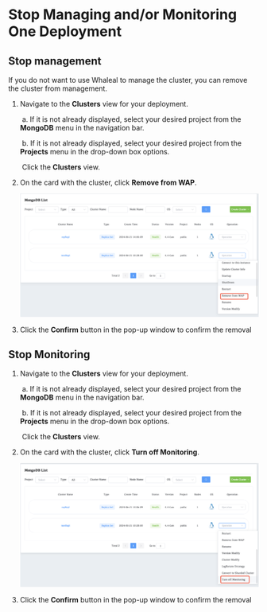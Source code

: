 # Stop Managing and/or Monitoring One Deployment



## Stop management

If you do not want to use Whaleal to manage the cluster, you can remove the cluster from management.

1. Navigate to the **Clusters** view for your deployment.

   ​		a. If it is not already displayed, select your desired project from the **MongoDB** menu in the navigation bar.

   ​		b. If it is not already displayed, select your desired project from the **Projects** menu in the drop-down box options.

   ​		Click the **Clusters** view.

2. On the card with the cluster, click **Remove from WAP**.

   ![removefromcluster](../images/05-ManageDeployments/removefromcluster.png)

1. Click the **Confirm** button in the pop-up window to confirm the removal



## Stop Monitoring

1. Navigate to the **Clusters** view for your deployment.

   ​		a. If it is not already displayed, select your desired project from the **MongoDB** menu in the navigation bar.

   ​		b. If it is not already displayed, select your desired project from the **Projects** menu in the drop-down box options.

   ​		Click the **Clusters** view.

2. On the card with the cluster, click **Turn off Monitoring**.

   ![image-20240625142905266](../images/05-ManageDeployments/offMonitor.png)

1. Click the **Confirm** button in the pop-up window to confirm the removal
